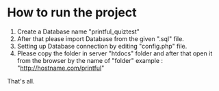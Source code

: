 # How to run the project 

1. Create a Database name "printful_quiztest"
2. After that please import Database from the given ".sql" file.
3. Setting up Database connection by editing "config.php" file.
4. Please copy the folder in server "htdocs" folder and after that open it from the browser by the name of "folder"
   example : "http://hostname.com/printful"
   
 That's all.
